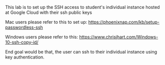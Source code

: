 This lab is to set up the SSH access to student's individual instance hosted at Google Cloud with their ssh public keys

Mac users please refer to this to set up:
https://phoenixnap.com/kb/setup-passwordless-ssh

Windows users please refer to this:
https://www.chrisjhart.com/Windows-10-ssh-copy-id/


End goal would be that, the user can ssh to their individual instance using key authentication.
